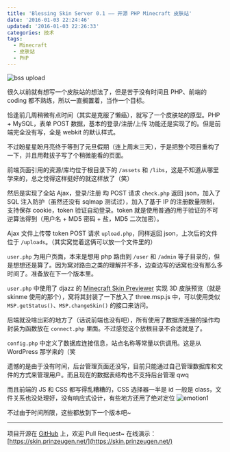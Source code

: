 ```yaml
---
title: 'Blessing Skin Server 0.1 —— 开源 PHP Minecraft 皮肤站'
date: '2016-01-03 22:24:46'
updated: '2016-01-03 22:26:33'
categories: 技术
tags:
  - Minecraft
  - 皮肤站
  - PHP
---
```



![bss upload](https://img.prin.studio/images/2016/01/2016-01-03_05-22-44.png)

很久以前就有想写一个皮肤站的想法了，但是苦于没有时间且 PHP、前端的 coding 都不熟练，所以一直搁置着，当作一个目标。

恰逢前几周稍微有点时间（其实是克服了懒癌），就写了一个皮肤站的原型。PHP + MySQL，表单 POST 数据，基本的登录/注册/上传 功能还是实现了的。但是前端完全没有写，全是 webkit 的默认样式。

不过盼星星盼月亮终于等到了元旦假期（连上周末三天），于是把整个项目重构了一下，并且用鞋拔子写了个稍微能看的页面。

前端页面引用的资源/库均位于根目录下的 `/assets` 和 `/libs`，这是不知道从哪里学来的，总之觉得这样挺好的就这样放了（笑）

然后是实现了全站 Ajax，登录/注册 均 POST 请求 `check.php` 返回 json，加入了 SQL 注入防护（虽然还没有 sqlmap 测试过），加入了基于 IP 的注册数量限制，支持保存 cookie，token 验证自动登录。token 就是使用普通的用于验证的不可逆算法得到（用户名 + MD5 密码 + 盐，MD5 二次加密）。

Ajax 文件上传带 token POST 请求 `upload.php`，同样返回 json，上次后的文件位于 `/uploads`。（其实窝觉着这俩可以放一个文件里的）

`user.php` 为用户页面，本来是想用 php 路由到 `/user` 和 `/admin` 等子目录的，但是想想还是算了。因为窝对路由之类的理解并不多，边查边写的话窝也没有那么多时间了。准备放在下一个版本里。

`user.php` 中使用了 djazz 的 [Minecraft Skin Previewer](http://djazz.se/apps/MinecraftSkin/) 实现 3D 皮肤预览（就是 skinme 使用的那个），窝将其封装了一下放入了 three.msp.js 中，可以使用类似 `MSP.getStatus()`、`MSP.changeSkin()` 的接口来访问。

后端就没啥出彩的地方了（话说前端也没有吧），所有使用了数据库连接的操作均封装为函数放在 `connect.php` 里面。不过感觉这个放根目录不合适就是了。

`config.php` 中定义了数据库连接信息，站点名称等常量以供调用。这是从 WordPress 那学来的（笑

遗憾的是由于没有时间，后台管理页面还没写，目前只能通过自己管理数据库和文件的方式来管理用户。而且现在的数据表结构也不支持后台管理 qwq

而且前端的 JS 和 CSS 都写得乱糟糟的，CSS 选择器一半是 id 一般是 class，文件关系也没处理好，没有响应式设计，有些地方还用了绝对定位 ![emotion1](https://img.prin.studio/images/2015/10/2015-10-24_09-56-11.jpg) 

不过由于时间所限，这些都放到下一个版本吧~

- - - - - -

项目开源在 [GitHub](https://github.com/printempw/blessing-skin-server) 上，欢迎 Pull Request~ 在线演示：[https://skin.prinzeugen.net/](https://skin.prinzeugen.net/)



